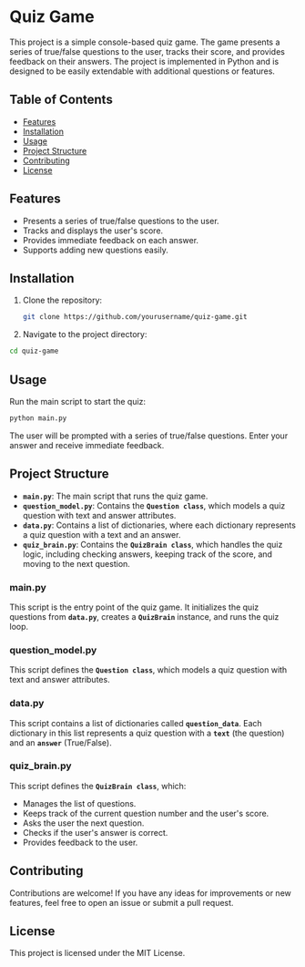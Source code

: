 # Quiz Game

This project is a simple console-based quiz game. The game presents a series of true/false questions to the user, tracks their score, and provides feedback on their answers. The project is implemented in Python and is designed to be easily extendable with additional questions or features.

## Table of Contents
- [Features](#features)
- [Installation](#installation)
- [Usage](#usage)
- [Project Structure](#project-structure)
- [Contributing](#contributing)
- [License](#license)

## Features
- Presents a series of true/false questions to the user.
- Tracks and displays the user's score.
- Provides immediate feedback on each answer.
- Supports adding new questions easily.

## Installation
1. Clone the repository:
   ```bash
   git clone https://github.com/yourusername/quiz-game.git
2. Navigate to the project directory:
```bash
cd quiz-game
```
## Usage
Run the main script to start the quiz:

```bash
python main.py
````
The user will be prompted with a series of true/false questions. Enter your answer and receive immediate feedback.

## Project Structure
* **`main.py`**: The main script that runs the quiz game.
* **`question_model.py`**: Contains the **`Question class`**, which models a quiz question with text and answer attributes.
* **`data.py`**: Contains a list of dictionaries, where each dictionary represents a quiz question with a text and an answer.
* **`quiz_brain.py`**: Contains the **`QuizBrain class`**, which handles the quiz logic, including checking answers, keeping track of the score, and moving to the next question.

### main.py
This script is the entry point of the quiz game. It initializes the quiz questions from **`data.py`**, creates a **`QuizBrain`** instance, and runs the quiz loop.

### question_model.py
This script defines the **`Question class`**, which models a quiz question with text and answer attributes.

### data.py
This script contains a list of dictionaries called **`question_data`**. Each dictionary in this list represents a quiz question with a **`text`** (the question) and an **`answer`** (True/False).

### quiz_brain.py
This script defines the **`QuizBrain class`**, which:

* Manages the list of questions.
* Keeps track of the current question number and the user's score.
* Asks the user the next question.
* Checks if the user's answer is correct.
* Provides feedback to the user.

## Contributing
Contributions are welcome! If you have any ideas for improvements or new features, feel free to open an issue or submit a pull request.

## License
This project is licensed under the MIT License.
